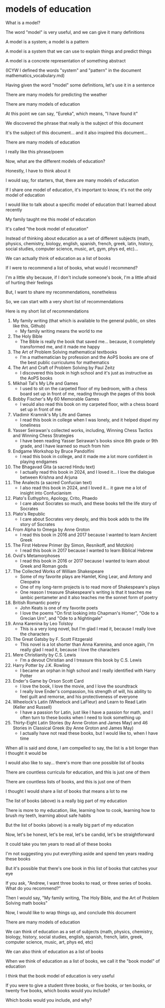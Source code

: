 # models of education

What is a model?

The word "model" is very useful, and we can give it many definitions

A model is a system; a model is a pattern

A model is a system that we can use to explain things and predict things

A model is a concrete representation of something abstract

(ICYW I defined the words "system" and "pattern" in the document mathematics_vocabulary.md)

Having given the word "model" some definitions, let's use it in a sentence

There are many models for predicting the weather

There are many models of education

At this point we can say, "Eureka", which means, "I have found it"

We discovered the phrase that really is the subject of this document

It's the subject of this document... and it also inspired this document...

There are many models of education

I really like this phrase/poem

Now, what are the different models of education?

Honestly, I have to think about it

I would say, for starters, that, there are many models of education

If I share one model of education, it's important to know, it's not the only model of education

I would like to talk about a specific model of education that I learned about recently

My family taught me this model of education

It's called "the book model of education"

Instead of thinking about education as a set of different subjects (math, physics, chemistry, biology, english, spanish, french, greek, latin, history, social studies, computer science, music, art, gym, phys ed, etc)...

We can actually think of education as a list of books

If I were to recommend a list of books, what would I recommend?

I'm a little shy because, if I don't include someone's book, I'm a little afraid of hurting their feelings

But, I want to share my recommendations, nonetheless

So, we can start with a very short list of recommendations

Here is my short list of recommendations

1. My family writing (that which is available to the general public, on sites like this, Github)
    - My family writing means the world to me
2. The Holy Bible
    - The Bible is really the book that saved me... because, it completely transformed me, and it made me happy
3. The Art of Problem Solving mathematical textbooks
    - I'm a mathematician by profession and the AoPS books are one of the best public curriculums for mathematics
4. The Art and Craft of Problem Solving by Paul Zeitz
    - I discovered this book in high school and it's just as instructive as the AoPS books
5. Mikhail Tal's My Life and Games
    - I used to sit on the carpeted floor of my bedroom, with a chess board set up in front of me, reading through the pages of this book
6. Bobby Fischer's My 60 Memorable Games
    - I would also read this book on my carpeted floor, with a chess board set up in front of me
7. Vladimir Kramnik's My Life and Games
    - I read this book in college when I was lonely, and it helped dispel my loneliness
8. Yasser Seirawan's collected works, including, Winning Chess Tactics and Winning Chess Strategies
    - I have been reading Yasser Seirawan's books since 8th grade or 9th grade, and I have learned so much from him
9. Endgame Workshop by Bruce Pandolfini
    - I read this book in college, and it made me a lot more confident in playing endgames
10. The Bhagavad Gita (a sacred Hindu text)
    - I actually read this book in 2024, and I loved it... I love the dialogue between Krishna and Arjuna
11. The Analects (a sacred Confucian text)
    - I also read this book in 2024, and I loved it... it gave me a lot of insight into Confucianism
12. Plato's Euthyphro, Apology, Crito, Phaedo
    - I care about Socrates so much, and these books tell the life story of Socrates
13. Plato's Republic
    - I care about Socrates very deeply, and this book adds to the life story of Socrates
14. From Alpha to Omega by Anne Groton
    - I read this book in 2016 and 2017 because I wanted to learn Ancient Greek
15. The First Hebrew Primer (by Simon, Resnikoff, and Motzkin)
    - I read this book in 2017 because I wanted to learn Biblical Hebrew
16. Ovid's Metamorphoses
    - I read this book in 2016 or 2017 because I wanted to learn about Greek and Roman gods
17. The Collected Works of William Shakespeare
    - Some of my favorite plays are Hamlet, King Lear, and Antony and Cleopatra
    - One of my long-term projects is to read more of Shakespeare's plays
    - One reason I treasure Shakespeare's writing is that it teaches me iambic pentameter and it also teaches me the sonnet form of poetry
18. British Romantic poetry
    - John Keats is one of my favorite poets
    - I love the poems "On first looking into Chapman's Homer", "Ode to a Grecian Urn", and "Ode to a Nightingale"
19. Anna Karenina by Leo Tolstoy
    - This is a very long novel, but I'm glad I read it, because I really love the characters
20. The Great Gatsby by F. Scott Fitzgerald
    - This novel is a lot shorter than Anna Karenina, and once again, I'm really glad I read it, because I love the characters
21. Mere Christianity by C.S. Lewis
    - I'm a devout Christian and I treasure this book by C.S. Lewis
22. Harry Potter by J.K. Rowling
    - I became an orphan in high school and I really identified with Harry Potter
23. Ender's Game by Orson Scott Card
    - I love the book, I love the movie, and I love the soundtrack
    - I really love Ender's compassion, his strength of will, his ability to feel guilt and remorse, and his protectiveness of everyone
24. Wheelock's Latin (Wheelock and LaFleur) and Learn to Read Latin (Keller and Russell)
    - I have a passion for Latin, just like I have a passion for math, and I often turn to these books when I need to look something up
25. Thirty-Eight Latin Stories (by Anne Groton and James May) and 46 Stories in Classical Greek (by Anne Groton and James May)
    - I actually have not read these books, but I would like to, when I have time

When all is said and done, I am compelled to say, the list is a bit longer than I thought it would be

I would also like to say... there's more than one possible list of books

There are countless curricula for education, and this is just one of them

There are countless lists of books, and this is just one of them

I thought I would share a list of books that means a lot to me

The list of books (above) is a really big part of my education

There is more to my education, like, learning how to cook, learning how to brush my teeth, learning about safe habits

But the list of books (above) is a really big part of my education

Now, let's be honest, let's be real, let's be candid, let's be straightforward

It could take you ten years to read all of these books

I'm not suggesting you put everything aside and spend ten years reading these books

But it's possible that there's one book in this list of books that catches your eye

If you ask, "Andrew, I want three books to read, or three series of books. What do you recommend?"

Then I would say, "My family writing, The Holy Bible, and the Art of Problem Solving math books"

Now, I would like to wrap things up, and conclude this document

There are many models of education

We can think of education as a set of subjects (math, physics, chemistry, biology, history, social studies, english, spanish, french, latin, greek, computer science, music, art, phys ed, etc)

We can also think of education as a list of books

When we think of education as a list of books, we call it the "book model" of education

I think that the book model of education is very useful

If you were to give a student three books, or five books, or ten books, or twenty five books, which books would you include?

Which books would you include, and why?
